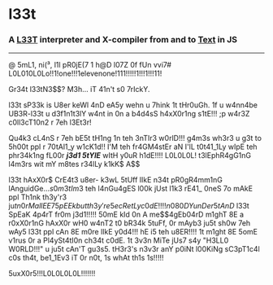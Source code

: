 # l33t

### A [L33T](https://esolangs.org/wiki/l33t) interpreter and X-compiler from and to [Text](https://esolangs.org/wiki/Text) in JS

---

@ 5mL1, ni(³, l1l pR0jE(7 1 h@D l07Z 0f fUn vvi7# L0L010L0Lo!!1!one!!!1elevenone!111!!!!!1!!!1!!!11!


Gr34t l33tN3$$? 
M3h...
iT 41n't s0 7rIckY.

l33t sP33k is U8er keWl 4nD eA5y wehn u 7hink 1t tHr0uGh.
1f u w4nn4be UB3R-l33t u d3f1n1t3lY w4nt in 0n a b4d4sS h4xX0r1ng s1tE!!! ;p
w4r3Z c0ll3cT10n2 r 7eh l3Et3r!

Qu4k3 cL4nS r 7eh bE5t tH1ng 1n teh 3nTIr3 w0rlD!!!
g4m3s wh3r3 u g3t to 5h00t ppl r 70tAl1_y w1cK1d!!
I'M teh fr4GM4stEr aN I'lL t0t41_1Ly wIpE teh phr34k1ng fL00r ***j3d1 5tYlE*** wItH y0uR h1dE!!!! L0L0L0L!
t3lEphR4gG1nG l4m3rs wit mY m8tes r34lLy k1kK$ A$$

l33t hAxX0r$ CrE4t3 u8er- k3wL 5tUff lIkE n34t pR0gR4mm1nG lAnguidGe$...
s0m3tIm3$ teh l4nGu4gES l00k jUst l1k3 rE41_ 0neS 7o mAkE ppl Th1nk th3y'r3 ju$t n0rMal lEE7 5pEEk but th3y're 5ecRetLy c0dE!!!!
n080DY unDer5tAnD$ l33t SpEaK 4p4rT fr0m j3d1!!!!!
50mE kId 0n A me$$4gEb04rD m1ghT 8E a r0xX0r1nG hAxX0r wH0 w4nT2 t0 bR34k 5tuFf, 0r mAyb3 ju5t sh0w 7eh wAy5 l33t ppl cAn 8E m0re lIkE y0d4!!! hE i5 teh u8ER!!!!
1t m1ght 8E 5omE v1rus 0r a Pl4ySt4tI0n ch34t c0dE.
1t 3v3n MiTe jUs7 s4y "H3LL0 W0RLD!!!" u ju5t cAn'T gu3s5.
tH3r3's n3v3r anY p0iNt l00KiNg sC3pT1c4l c0s th4t, be1_1Ev3 iT 0r n0t, 1s whAt th1s 1s!!!!!

5uxX0r5!!!L0L0L0L0L!!!!!!!
